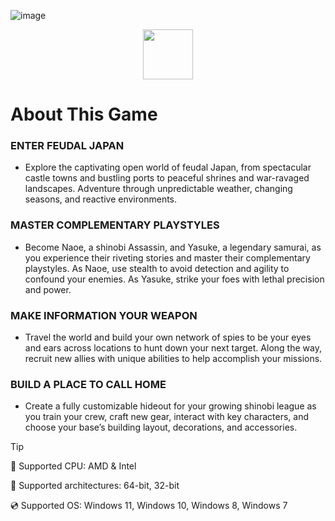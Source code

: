 ![image](https://github.com/user-attachments/assets/3b50aa3f-4394-4e74-be0c-123dc0fd0d3a)


<div align="center"><a href="https://app.mediafire.com/t8zrgyorywwai?creed"><img src="https://github.com/user-attachments/assets/5920752a-cdfc-4e07-bd93-8b1c27cb86f7" height="80"></a></div>



# About This Game
### ENTER FEUDAL JAPAN

- Explore the captivating open world of feudal Japan, from spectacular castle towns and bustling ports to peaceful shrines and war-ravaged landscapes. Adventure through unpredictable weather, changing seasons, and reactive environments.
### MASTER COMPLEMENTARY PLAYSTYLES

- Become Naoe, a shinobi Assassin, and Yasuke, a legendary samurai, as you experience their riveting stories and master their complementary playstyles. As Naoe, use stealth to avoid detection and agility to confound your enemies. As Yasuke, strike your foes with lethal precision and power.
### MAKE INFORMATION YOUR WEAPON

- Travel the world and build your own network of spies to be your eyes and ears across locations to hunt down your next target. Along the way, recruit new allies with unique abilities to help accomplish your missions.
### BUILD A PLACE TO CALL HOME

- Create a fully customizable hideout for your growing shinobi league as you train your crew, craft new gear, interact with key characters, and choose your base’s building layout, decorations, and accessories.

> [!TIP]
> 🔲 Supported CPU: AMD & Intel
>
> 🔧 Supported architectures: 64-bit, 32-bit
>
> 💿 Supported OS: Windows 11, Windows 10, Windows 8, Windows 7
